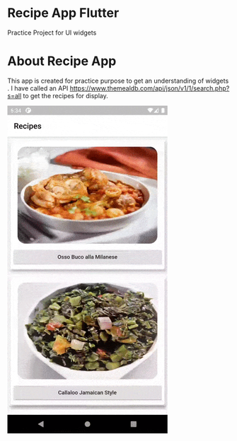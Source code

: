 # Recipe App Flutter
 Practice Project for UI widgets 
 
# About Recipe App
 This app is created for practice purpose to get an understanding of widgets . 
 I have called an API https://www.themealdb.com/api/json/v1/1/search.php?s=all to get the recipes for display.

![Recipe App](https://github.com/ksanika/Recipe-App-Flutter/blob/master/RecipeApp.gif)
